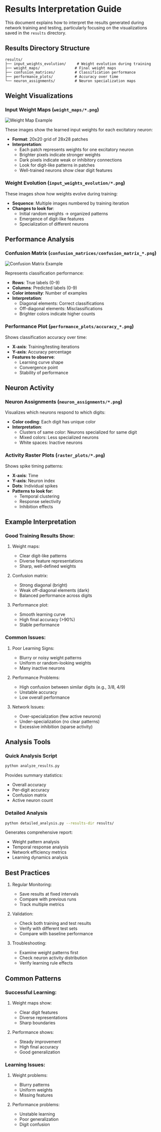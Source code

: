 # Results Interpretation Guide

This document explains how to interpret the results generated during network training and testing, particularly focusing on the visualizations saved in the `results` directory.

## Results Directory Structure

```
results/
├── input_weights_evolution/     # Weight evolution during training
├── weight_maps/                # Final weight maps
├── confusion_matrices/         # Classification performance
├── performance_plots/          # Accuracy over time
└── neuron_assignments/         # Neuron specialization maps
```

## Weight Visualizations

### Input Weight Maps (`weight_maps/*.png`)

![Weight Map Example](../images/weight_map_example.png)

These images show the learned input weights for each excitatory neuron:
- **Format**: 20x20 grid of 28x28 patches
- **Interpretation**:
  - Each patch represents weights for one excitatory neuron
  - Brighter pixels indicate stronger weights
  - Dark pixels indicate weak or inhibitory connections
  - Look for digit-like patterns in patches
  - Well-trained neurons show clear digit features

### Weight Evolution (`input_weights_evolution/*.png`)

These images show how weights evolve during training:
- **Sequence**: Multiple images numbered by training iteration
- **Changes to look for**:
  - Initial random weights → organized patterns
  - Emergence of digit-like features
  - Specialization of different neurons

## Performance Analysis

### Confusion Matrix (`confusion_matrices/confusion_matrix_*.png`)

![Confusion Matrix Example](../images/confusion_matrix_example.png)

Represents classification performance:
- **Rows**: True labels (0-9)
- **Columns**: Predicted labels (0-9)
- **Color intensity**: Number of examples
- **Interpretation**:
  - Diagonal elements: Correct classifications
  - Off-diagonal elements: Misclassifications
  - Brighter colors indicate higher counts

### Performance Plot (`performance_plots/accuracy_*.png`)

Shows classification accuracy over time:
- **X-axis**: Training/testing iterations
- **Y-axis**: Accuracy percentage
- **Features to observe**:
  - Learning curve shape
  - Convergence point
  - Stability of performance

## Neuron Activity

### Neuron Assignments (`neuron_assignments/*.png`)

Visualizes which neurons respond to which digits:
- **Color coding**: Each digit has unique color
- **Interpretation**:
  - Clusters of same color: Neurons specialized for same digit
  - Mixed colors: Less specialized neurons
  - White spaces: Inactive neurons

### Activity Raster Plots (`raster_plots/*.png`)

Shows spike timing patterns:
- **X-axis**: Time
- **Y-axis**: Neuron index
- **Dots**: Individual spikes
- **Patterns to look for**:
  - Temporal clustering
  - Response selectivity
  - Inhibition effects

## Example Interpretation

### Good Training Results Show:
1. Weight maps:
   - Clear digit-like patterns
   - Diverse feature representations
   - Sharp, well-defined weights

2. Confusion matrix:
   - Strong diagonal (bright)
   - Weak off-diagonal elements (dark)
   - Balanced performance across digits

3. Performance plot:
   - Smooth learning curve
   - High final accuracy (>90%)
   - Stable performance

### Common Issues:

1. Poor Learning Signs:
   - Blurry or noisy weight patterns
   - Uniform or random-looking weights
   - Many inactive neurons

2. Performance Problems:
   - High confusion between similar digits (e.g., 3/8, 4/9)
   - Unstable accuracy
   - Low overall performance

3. Network Issues:
   - Over-specialization (few active neurons)
   - Under-specialization (no clear patterns)
   - Excessive inhibition (sparse activity)

## Analysis Tools

### Quick Analysis Script
```bash
python analyze_results.py
```
Provides summary statistics:
- Overall accuracy
- Per-digit accuracy
- Confusion matrix
- Active neuron count

### Detailed Analysis
```bash
python detailed_analysis.py --results-dir results/
```
Generates comprehensive report:
- Weight pattern analysis
- Temporal response analysis
- Network efficiency metrics
- Learning dynamics analysis

## Best Practices

1. Regular Monitoring:
   - Save results at fixed intervals
   - Compare with previous runs
   - Track multiple metrics

2. Validation:
   - Check both training and test results
   - Verify with different test sets
   - Compare with baseline performance

3. Troubleshooting:
   - Examine weight patterns first
   - Check neuron activity distribution
   - Verify learning rule effects

## Common Patterns

### Successful Learning:
1. Weight maps show:
   - Clear digit features
   - Diverse representations
   - Sharp boundaries

2. Performance shows:
   - Steady improvement
   - High final accuracy
   - Good generalization

### Learning Issues:
1. Weight problems:
   - Blurry patterns
   - Uniform weights
   - Missing features

2. Performance problems:
   - Unstable learning
   - Poor generalization
   - Digit confusion